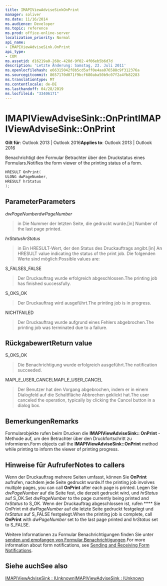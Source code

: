 ```yaml
---
title: IMAPIViewAdviseSinkOnPrint
manager: soliver
ms.date: 11/16/2014
ms.audience: Developer
ms.topic: reference
ms.prod: office-online-server
localization_priority: Normal
api_name:
- IMAPIViewAdviseSink.OnPrint
api_type:
- COM
ms.assetid: d16219a0-268c-428d-9f02-4f06eb5b6d7d
description: 'Letzte Änderung: Samstag, 23. Juli 2011'
ms.openlocfilehash: e66315042f8b5cd5aff0e4aa076588c9f312376a
ms.sourcegitcommit: 8657170d071f9bcf680aba50b9c07f2a4fb82283
ms.translationtype: MT
ms.contentlocale: de-DE
ms.lasthandoff: 04/28/2019
ms.locfileid: "33406171"
---
```

# <a name="imapiviewadvisesinkonprint"></a><span data-ttu-id="da81a-103">IMAPIViewAdviseSink::OnPrint</span><span class="sxs-lookup"><span data-stu-id="da81a-103">IMAPIViewAdviseSink::OnPrint</span></span>

  
  
<span data-ttu-id="da81a-104">**Gilt für**: Outlook 2013 | Outlook 2016</span><span class="sxs-lookup"><span data-stu-id="da81a-104">**Applies to**: Outlook 2013 | Outlook 2016</span></span> 
  
<span data-ttu-id="da81a-105">Benachrichtigt den Formular Betrachter über den Druckstatus eines Formulars.</span><span class="sxs-lookup"><span data-stu-id="da81a-105">Notifies the form viewer of the printing status of a form.</span></span>
  
```cpp
HRESULT OnPrint(
ULONG dwPageNumber,
HRESULT hrStatus
);
```

## <a name="parameters"></a><span data-ttu-id="da81a-106">Parameter</span><span class="sxs-lookup"><span data-stu-id="da81a-106">Parameters</span></span>

 <span data-ttu-id="da81a-107">_dwPageNumber_</span><span class="sxs-lookup"><span data-stu-id="da81a-107">_dwPageNumber_</span></span>
  
> <span data-ttu-id="da81a-108">in Die Nummer der letzten Seite, die gedruckt wurde.</span><span class="sxs-lookup"><span data-stu-id="da81a-108">[in] Number of the last page printed.</span></span>
    
 <span data-ttu-id="da81a-109">_hrStatus_</span><span class="sxs-lookup"><span data-stu-id="da81a-109">_hrStatus_</span></span>
  
> <span data-ttu-id="da81a-110">in Ein HRESULT-Wert, der den Status des Druckauftrags angibt.</span><span class="sxs-lookup"><span data-stu-id="da81a-110">[in] An HRESULT value indicating the status of the print job.</span></span> <span data-ttu-id="da81a-111">Die folgenden Werte sind möglich:</span><span class="sxs-lookup"><span data-stu-id="da81a-111">Possible values are:</span></span>
    
<span data-ttu-id="da81a-112">S_FALSE</span><span class="sxs-lookup"><span data-stu-id="da81a-112">S_FALSE</span></span> 
  
> <span data-ttu-id="da81a-113">Der Druckauftrag wurde erfolgreich abgeschlossen.</span><span class="sxs-lookup"><span data-stu-id="da81a-113">The printing job has finished successfully.</span></span>
    
<span data-ttu-id="da81a-114">S_OK</span><span class="sxs-lookup"><span data-stu-id="da81a-114">S_OK</span></span> 
  
> <span data-ttu-id="da81a-115">Der Druckauftrag wird ausgeführt.</span><span class="sxs-lookup"><span data-stu-id="da81a-115">The printing job is in progress.</span></span>
    
<span data-ttu-id="da81a-116">NICHT</span><span class="sxs-lookup"><span data-stu-id="da81a-116">FAILED</span></span> 
  
> <span data-ttu-id="da81a-117">Der Druckauftrag wurde aufgrund eines Fehlers abgebrochen.</span><span class="sxs-lookup"><span data-stu-id="da81a-117">The printing job was terminated due to a failure.</span></span>
    
## <a name="return-value"></a><span data-ttu-id="da81a-118">Rückgabewert</span><span class="sxs-lookup"><span data-stu-id="da81a-118">Return value</span></span>

<span data-ttu-id="da81a-119">S_OK</span><span class="sxs-lookup"><span data-stu-id="da81a-119">S_OK</span></span> 
  
> <span data-ttu-id="da81a-120">Die Benachrichtigung wurde erfolgreich ausgeführt.</span><span class="sxs-lookup"><span data-stu-id="da81a-120">The notification succeeded.</span></span>
    
<span data-ttu-id="da81a-121">MAPI_E_USER_CANCEL</span><span class="sxs-lookup"><span data-stu-id="da81a-121">MAPI_E_USER_CANCEL</span></span> 
  
> <span data-ttu-id="da81a-122">Der Benutzer hat den Vorgang abgebrochen, indem er in einem Dialogfeld auf die Schaltfläche Abbrechen geklickt hat.</span><span class="sxs-lookup"><span data-stu-id="da81a-122">The user canceled the operation, typically by clicking the Cancel button in a dialog box.</span></span> 
    
## <a name="remarks"></a><span data-ttu-id="da81a-123">Bemerkungen</span><span class="sxs-lookup"><span data-stu-id="da81a-123">Remarks</span></span>

<span data-ttu-id="da81a-124">Formularobjekte rufen beim Drucken die **IMAPIViewAdviseSink:: OnPrint** -Methode auf, um den Betrachter über den Druckfortschritt zu informieren.</span><span class="sxs-lookup"><span data-stu-id="da81a-124">Form objects call the **IMAPIViewAdviseSink::OnPrint** method while printing to inform the viewer of printing progress.</span></span> 
  
## <a name="notes-to-callers"></a><span data-ttu-id="da81a-125">Hinweise für Aufrufer</span><span class="sxs-lookup"><span data-stu-id="da81a-125">Notes to callers</span></span>

<span data-ttu-id="da81a-126">Wenn der Druckauftrag mehrere Seiten umfasst, können Sie **OnPrint** aufrufen, nachdem jede Seite gedruckt wurde.</span><span class="sxs-lookup"><span data-stu-id="da81a-126">If the printing job involves multiple pages, you can call **OnPrint** after each page is printed.</span></span> <span data-ttu-id="da81a-127">Legen Sie _dwPageNumber_ auf die Seite fest, die derzeit gedruckt wird, und _hrStatus_ auf S_OK.</span><span class="sxs-lookup"><span data-stu-id="da81a-127">Set  _dwPageNumber_ to the page currently being printed and  _hrStatus_ to S_OK.</span></span> <span data-ttu-id="da81a-128">Wenn der Druckauftrag abgeschlossen ist, rufen \*\*\*\* Sie OnPrint mit _dwPageNumber_ auf die letzte Seite gedruckt festgelegt und _hrStatus_ auf S_FALSE festgelegt.</span><span class="sxs-lookup"><span data-stu-id="da81a-128">When the printing job is complete, call **OnPrint** with  _dwPageNumber_ set to the last page printed and  _hrStatus_ set to S_FALSE.</span></span> 
  
<span data-ttu-id="da81a-129">Weitere Informationen zu Formular Benachrichtigungen finden Sie unter [senden und empfangen von Formular Benachrichtigungen](sending-and-receiving-form-notifications.md).</span><span class="sxs-lookup"><span data-stu-id="da81a-129">For more information about form notifications, see [Sending and Receiving Form Notifications](sending-and-receiving-form-notifications.md).</span></span>
  
## <a name="see-also"></a><span data-ttu-id="da81a-130">Siehe auch</span><span class="sxs-lookup"><span data-stu-id="da81a-130">See also</span></span>



[<span data-ttu-id="da81a-131">IMAPIViewAdviseSink : IUnknown</span><span class="sxs-lookup"><span data-stu-id="da81a-131">IMAPIViewAdviseSink : IUnknown</span></span>](imapiviewadvisesinkiunknown.md)

